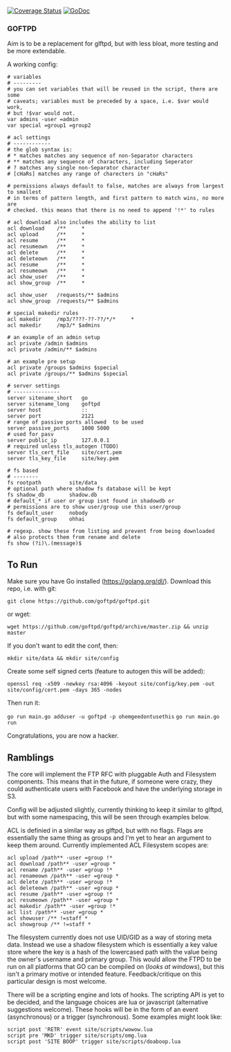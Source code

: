 [![Coverage Status](https://coveralls.io/repos/github/goftpd/goftpd/badge.svg?branch=master)](https://coveralls.io/github/goftpd/goftpd?branch=master)
[![GoDoc](https://godoc.org/github.com/goftpd/goftpd?status.svg)](https://godoc.org/github.com/goftpd/goftpd)

### GOFTPD
Aim is to be a replacement for glftpd, but with less bloat, more testing and be
more extendable. 

A working config:

```
# variables
# ---------
# you can set variables that will be reused in the script, there are some
# caveats; variables must be preceded by a space, i.e. $var would work, 
# but !$var would not.
var admins -user =admin
var special =group1 =group2

# acl settings
# ------------
# the glob syntax is:
# * matches matches any sequence of non-Separator characters
# ** matches any sequence of characters, including Seperator
# ? matches any single non-Separator character
# [cHaRs] matches any range of charecters in "cHaRs"

# permissions always default to false, matches are always from largest to smallest
# in terms of pattern length, and first pattern to match wins, no more are
# checked. this means that there is no need to append '!*' to rules

# acl download also includes the ability to list
acl download 	/**		*
acl upload 		/**		*
acl resume 		/**		*
acl resumeown	/**		*
acl delete		/**		*
acl deleteown	/**		*
acl resume		/**		*
acl resumeown	/**		*
acl show_user 	/**		*
acl show_group	/**		*

acl show_user 	/requests/** $admins
acl show_group	/requests/** $admins

# special makedir rules
acl makedir		/mp3/????-??-??/*/*		*
acl makedir 	/mp3/* $admins

# an example of an admin setup
acl private /admin $admins
acl private /admin/** $admins

# an example pre setup
acl private /groups $admins $special
acl private /groups/** $admins $special

# server settings
# ---------------
server sitename_short 	go
server sitename_long 	goftpd
server host				::
server port				2121
# range of passive ports allowed  to be used
server passive_ports	1000 5000
# used for pasv
server public_ip		127.0.0.1
# required unless tls_autogen (TODO)
server tls_cert_file	site/cert.pem
server tls_key_file		site/key.pem

# fs based 
# --------
fs rootpath			site/data
# optional path where shadow fs database will be kept
fs shadow_db		shadow.db
# default_* if user or group isnt found in shadowdb or 
# permissions are to show user/group use this user/group
fs default_user		nobody
fs default_group	ohhai

# regexp. show these from listing and prevent from being downloaded
# also protects them from rename and delete
fs show (?i)\.(message)$
```

## To Run
Make sure you have Go installed (https://golang.org/dl/). Download this repo,
i.e. with git:

`git clone https://github.com/goftpd/goftpd.git`

or wget:

`wget https://github.com/goftpd/goftpd/archive/master.zip && unzip master`

If you don't want to edit the conf, then:

`mkdir site/data && mkdir site/config`

Create some self signed certs (feature to autogen this will be added):

`openssl req -x509 -newkey rsa:4096 -keyout site/config/key.pem -out site/config/cert.pem -days 365 -nodes`

Then run it:

`go run main.go adduser -u goftpd -p ohemgeedontusethis`
`go run main.go run`

Congratulations, you are now a hacker.


## Ramblings
The core will implement the FTP RFC with pluggable Auth and Filesystem
components. This means that in the future, if someone were crazy, they could
authenticate users with Facebook and have the underlying storage in S3.

Config will be adjusted slightly, currently thinking to keep it similar to
glftpd, but with some namespacing, this will be seen through examples below.

ACL is definied in a similar way as glftpd, but with no flags. Flags are
essentially the same thing as groups and I'm yet to hear an argument to keep
them around. Currently implemented ACL Filesystem scopes are:

```
acl upload /path** -user =group !*
acl download /path** -user =group *
acl rename /path** -user =group !*
acl renameown /path** -user =group *
acl delete /path** -user =group !*
acl deleteown /path** -user =group *
acl resume /path** -user =group !*
acl resumeown /path** -user =group *
acl makedir /path** -user =group !*
acl list /path** -user =group *
acl showuser /** !=staff *
acl showgroup /** !=staff *
```

The filesystem currently does not use UID/GID as a way of storing meta data.
Instead we use a shadow filesystem which is essentially a key value store where
the key is a hash of the lowercased path with the value being the owner's
username and primary group. This would allow the FTPD to be run on all platforms
that GO can be compiled on (*looks at windows*), but this isn't a primary motive
or intended feature. Feedback/critique on this particular design is most
welcome.

There will be a scripting engine and lots of hooks. The scripting 
API is yet to be decided, and the language choices are lua or javascript 
(alternative suggestions welcome). These hooks will be in the form of an event 
(asynchronous) or a trigger (synchronous). Some examples might look like:

```
script post 'RETR' event site/scripts/wowow.lua
script pre 'MKD' trigger site/scripts/omg.lua
script post 'SITE BOOP' trigger site/scripts/doaboop.lua
```

